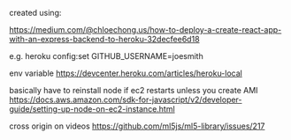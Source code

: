 created using:

https://medium.com/@chloechong.us/how-to-deploy-a-create-react-app-with-an-express-backend-to-heroku-32decfee6d18

e.g.
heroku config:set GITHUB_USERNAME=joesmith

env variable
https://devcenter.heroku.com/articles/heroku-local


basically have to reinstall node if ec2 restarts unless you create AMI
https://docs.aws.amazon.com/sdk-for-javascript/v2/developer-guide/setting-up-node-on-ec2-instance.html

cross origin on videos
https://github.com/ml5js/ml5-library/issues/217
